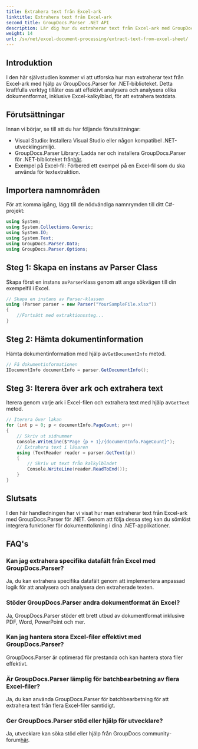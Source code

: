 ```yaml
---
title: Extrahera text från Excel-ark
linktitle: Extrahera text från Excel-ark
second_title: GroupDocs.Parser .NET API
description: Lär dig hur du extraherar text från Excel-ark med GroupDocs.Parser för .NET. Enkla steg för effektiv textextraktion.
weight: 14
url: /sv/net/excel-document-processing/extract-text-from-excel-sheet/
---
```

## Introduktion
I den här självstudien kommer vi att utforska hur man extraherar text från Excel-ark med hjälp av GroupDocs.Parser for .NET-biblioteket. Detta kraftfulla verktyg tillåter oss att effektivt analysera och analysera olika dokumentformat, inklusive Excel-kalkylblad, för att extrahera textdata.
## Förutsättningar
Innan vi börjar, se till att du har följande förutsättningar:
- Visual Studio: Installera Visual Studio eller någon kompatibel .NET-utvecklingsmiljö.
-  GroupDocs.Parser Library: Ladda ner och installera GroupDocs.Parser för .NET-biblioteket från[här](https://releases.groupdocs.com/parser/net/).
- Exempel på Excel-fil: Förbered ett exempel på en Excel-fil som du ska använda för textextraktion.

## Importera namnområden
För att komma igång, lägg till de nödvändiga namnrymden till ditt C#-projekt:
```csharp
using System;
using System.Collections.Generic;
using System.IO;
using System.Text;
using GroupDocs.Parser.Data;
using GroupDocs.Parser.Options;
```
## Steg 1: Skapa en instans av Parser Class
 Skapa först en instans av`Parser`klass genom att ange sökvägen till din exempelfil i Excel.
```csharp
// Skapa en instans av Parser-klassen
using (Parser parser = new Parser("YourSampleFile.xlsx"))
{
    //Fortsätt med extraktionssteg...
}
```
## Steg 2: Hämta dokumentinformation
 Hämta dokumentinformation med hjälp av`GetDocumentInfo` metod.
```csharp
// Få dokumentinformationen
IDocumentInfo documentInfo = parser.GetDocumentInfo();
```
## Steg 3: Iterera över ark och extrahera text
 Iterera genom varje ark i Excel-filen och extrahera text med hjälp av`GetText` metod.
```csharp
// Iterera över lakan
for (int p = 0; p < documentInfo.PageCount; p++)
{
    // Skriv ut sidnummer
    Console.WriteLine($"Page {p + 1}/{documentInfo.PageCount}");
    // Extrahera text i läsaren
    using (TextReader reader = parser.GetText(p))
    {
        // Skriv ut text från kalkylbladet
        Console.WriteLine(reader.ReadToEnd());
    }
}
```

## Slutsats
I den här handledningen har vi visat hur man extraherar text från Excel-ark med GroupDocs.Parser för .NET. Genom att följa dessa steg kan du sömlöst integrera funktioner för dokumenttolkning i dina .NET-applikationer.

## FAQ's
### Kan jag extrahera specifika datafält från Excel med GroupDocs.Parser?
Ja, du kan extrahera specifika datafält genom att implementera anpassad logik för att analysera och analysera den extraherade texten.
### Stöder GroupDocs.Parser andra dokumentformat än Excel?
Ja, GroupDocs.Parser stöder ett brett utbud av dokumentformat inklusive PDF, Word, PowerPoint och mer.
### Kan jag hantera stora Excel-filer effektivt med GroupDocs.Parser?
GroupDocs.Parser är optimerad för prestanda och kan hantera stora filer effektivt.
### Är GroupDocs.Parser lämplig för batchbearbetning av flera Excel-filer?
Ja, du kan använda GroupDocs.Parser för batchbearbetning för att extrahera text från flera Excel-filer samtidigt.
### Ger GroupDocs.Parser stöd eller hjälp för utvecklare?
 Ja, utvecklare kan söka stöd eller hjälp från GroupDocs community-forum[här](https://forum.groupdocs.com/c/parser/17).